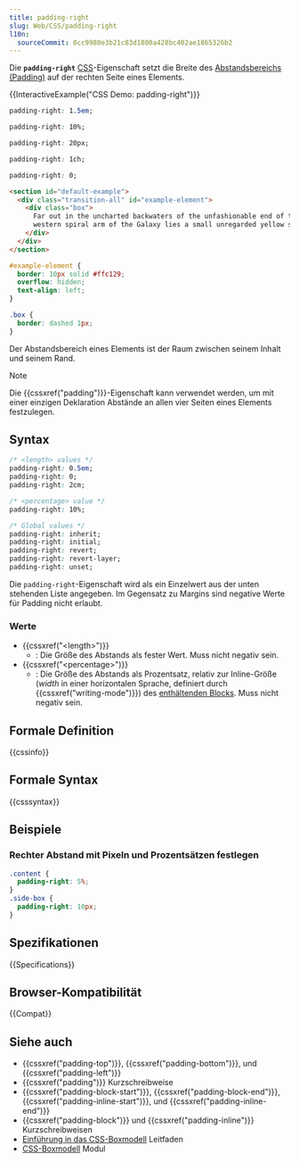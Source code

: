 ```yaml
---
title: padding-right
slug: Web/CSS/padding-right
l10n:
  sourceCommit: 0cc9980e3b21c83d1800a428bc402ae1865326b2
---
```


Die **`padding-right`** [CSS](/de/docs/Web/CSS)-Eigenschaft setzt die Breite des [Abstandsbereichs (Padding)](/de/docs/Web/CSS/CSS_box_model/Introduction_to_the_CSS_box_model#padding_area) auf der rechten Seite eines Elements.

{{InteractiveExample("CSS Demo: padding-right")}}

```css interactive-example-choice
padding-right: 1.5em;
```

```css interactive-example-choice
padding-right: 10%;
```

```css interactive-example-choice
padding-right: 20px;
```

```css interactive-example-choice
padding-right: 1ch;
```

```css interactive-example-choice
padding-right: 0;
```

```html interactive-example
<section id="default-example">
  <div class="transition-all" id="example-element">
    <div class="box">
      Far out in the uncharted backwaters of the unfashionable end of the
      western spiral arm of the Galaxy lies a small unregarded yellow sun.
    </div>
  </div>
</section>
```

```css interactive-example
#example-element {
  border: 10px solid #ffc129;
  overflow: hidden;
  text-align: left;
}

.box {
  border: dashed 1px;
}
```

Der Abstandsbereich eines Elements ist der Raum zwischen seinem Inhalt und seinem Rand.

> [!NOTE]
> Die {{cssxref("padding")}}-Eigenschaft kann verwendet werden, um mit einer einzigen Deklaration Abstände an allen vier Seiten eines Elements festzulegen.

## Syntax

```css
/* <length> values */
padding-right: 0.5em;
padding-right: 0;
padding-right: 2cm;

/* <percentage> value */
padding-right: 10%;

/* Global values */
padding-right: inherit;
padding-right: initial;
padding-right: revert;
padding-right: revert-layer;
padding-right: unset;
```

Die `padding-right`-Eigenschaft wird als ein Einzelwert aus der unten stehenden Liste angegeben. Im Gegensatz zu Margins sind negative Werte für Padding nicht erlaubt.

### Werte

- {{cssxref("&lt;length&gt;")}}
  - : Die Größe des Abstands als fester Wert. Muss nicht negativ sein.
- {{cssxref("&lt;percentage&gt;")}}
  - : Die Größe des Abstands als Prozentsatz, relativ zur Inline-Größe (_width_ in einer horizontalen Sprache, definiert durch {{cssxref("writing-mode")}}) des [enthältenden Blocks](/de/docs/Web/CSS/CSS_display/Containing_block). Muss nicht negativ sein.

## Formale Definition

{{cssinfo}}

## Formale Syntax

{{csssyntax}}

## Beispiele

### Rechter Abstand mit Pixeln und Prozentsätzen festlegen

```css
.content {
  padding-right: 5%;
}
.side-box {
  padding-right: 10px;
}
```

## Spezifikationen

{{Specifications}}

## Browser-Kompatibilität

{{Compat}}

## Siehe auch

- {{cssxref("padding-top")}}, {{cssxref("padding-bottom")}}, und {{cssxref("padding-left")}}
- {{cssxref("padding")}} Kurzschreibweise
- {{cssxref("padding-block-start")}}, {{cssxref("padding-block-end")}}, {{cssxref("padding-inline-start")}}, und {{cssxref("padding-inline-end")}}
- {{cssxref("padding-block")}} und {{cssxref("padding-inline")}} Kurzschreibweisen
- [Einführung in das CSS-Boxmodell](/de/docs/Web/CSS/CSS_box_model/Introduction_to_the_CSS_box_model) Leitfaden
- [CSS-Boxmodell](/de/docs/Web/CSS/CSS_box_model) Modul
